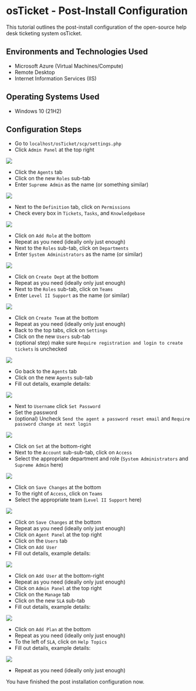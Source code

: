 # osTicket - Post-Install Configuration

This tutorial outlines the post-install configuration of the open-source help desk ticketing system osTicket.

## Environments and Technologies Used

- Microsoft Azure (Virtual Machines/Compute)
- Remote Desktop
- Internet Information Services (IIS)

## Operating Systems Used

- Windows 10 (21H2)

## Configuration Steps
- Go to `localhost/osTicket/scp/settings.php`
- Click `Admin Panel` at the top right

![](https://safe.reku.me/post-install-config/1.png)
- Click the `Agents` tab
- Click on the new `Roles` sub-tab
- Enter `Supreme Admin` as the name (or something similar)

![](https://safe.reku.me/post-install-config/2.png)
- Next to the `Definition` tab, click on `Permissions`
- Check every box in `Tickets`, `Tasks`, and `Knowledgebase`

![](https://safe.reku.me/post-install-config/3.png)
- Click on `Add Role` at the bottom
- Repeat as you need (ideally only just enough)
- Next to the `Roles` sub-tab, click on `Departments`
- Enter `System Administrators` as the name (or similar)

![](https://safe.reku.me/post-install-config/4.png)
- Click on `Create Dept` at the bottom
- Repeat as you need (ideally only just enough)
- Next to the `Roles` sub-tab, click on `Teams`
- Enter `Level II Support` as the name (or similar)

![](https://safe.reku.me/post-install-config/5.png)
- Click on `Create Team` at the bottom
- Repeat as you need (ideally only just enough)
- Back to the top tabs, click on `Settings`
- Click on the new `Users` sub-tab
- (optional step) make sure `Require registration and login to create tickets` is unchecked

![](https://safe.reku.me/post-install-config/6.png)
- Go back to the `Agents` tab
- Click on the new `Agents` sub-tab
- Fill out details, example details:

![](https://safe.reku.me/post-install-config/7.png)
- Next to `Username` click `Set Password`
- Set the password
- (optional) Uncheck `Send the agent a password reset email` and `Require password change at next login`

![](https://safe.reku.me/post-install-config/8.png)
- Click on `Set` at the bottom-right
- Next to the `Account` sub-sub-tab, click on `Access`
- Select the appropriate department and role (`System Administrators` and `Supreme Admin` here)

![](https://safe.reku.me/post-install-config/9.png)
- Click on `Save Changes` at the bottom
- To the right of `Access`, click on `Teams`
- Select the appropriate team (`Level II Support` here)

![](https://safe.reku.me/post-install-config/10.png)
- Click on `Save Changes` at the bottom
- Repeat as you need (ideally only just enough)
- Click on `Agent Panel` at the top right
- Click on the `Users` tab
- Click on `Add User`
- Fill out details, example details:

![](https://safe.reku.me/post-install-config/11.png)
- Click on `Add User` at the bottom-right
- Repeat as you need (ideally only just enough)
- Click on `Admin Panel` at the top right
- Click on the `Manage` tab
- Click on the new `SLA` sub-tab
- Fill out details, example details:

![](https://safe.reku.me/post-install-config/12.png)
- Click on `Add Plan` at the bottom
- Repeat as you need (ideally only just enough)
- To the left of `SLA`, click  on `Help Topics`
- Fill out details, example details:

![](https://safe.reku.me/post-install-config/13.png)
- Repeat as you need (ideally only just enough)

You have finished the post installation configuration now.